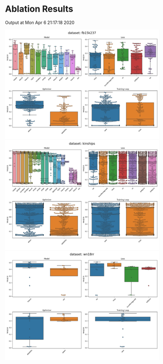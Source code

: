 # Ablation Results

Output at Mon Apr  6 21:17:18 2020

<img src="summary/1D-slices/dataset_fb15k237.png" alt="fb15k237"/>

<img src="summary/1D-slices/dataset_kinships.png" alt="kinships"/>

<img src="summary/1D-slices/dataset_wn18rr.png" alt="wn18rr"/>

